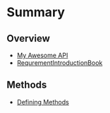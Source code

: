 # Summary

## Overview

* [My Awesome API](README.md)
* [RequrementIntroductionBook](requrementintroductionbook.md)

## Methods

* [Defining Methods](methods.md)

